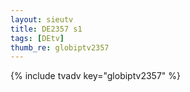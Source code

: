 ```yaml
--- 
layout: sieutv
title: DE2357 s1
tags: [DEtv]
thumb_re: globiptv2357
---
```

{% include tvadv key="globiptv2357" %} 
